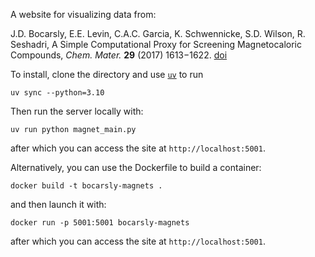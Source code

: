 A website for visualizing data from:

 J.D. Bocarsly, E.E. Levin, C.A.C. Garcia, K. Schwennicke, S.D. Wilson, R. Seshadri, A Simple Computational Proxy for Screening Magnetocaloric Compounds, *Chem. Mater.* **29** (2017) 1613−1622. [doi](https://doi.org/10.1021/acs.chemmater.6b04729)


To install, clone the directory and use [`uv`](https://astral.sh/uv) to run 

```
uv sync --python=3.10
```

Then run the server locally with:

```
uv run python magnet_main.py
```

after which you can access the site at `http://localhost:5001`.

Alternatively, you can use the Dockerfile to build a container:

```
docker build -t bocarsly-magnets .
```

and then launch it with:

```
docker run -p 5001:5001 bocarsly-magnets
```

after which you can access the site at `http://localhost:5001`.

